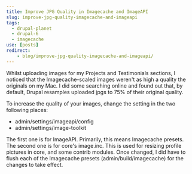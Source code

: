 ```yaml
---
title: Improve JPG Quality in Imagecache and ImageAPI
slug: improve-jpg-quality-imagecache-and-imageapi
tags:
  - drupal-planet
  - drupal-6
  - imagecache
use: [posts]
redirect:
    - blog/improve-jpg-quality-imagecache-and-imageapi/
---
```

Whilst uploading images for my Projects and Testimonials sections, I noticed that the Imagecache-scaled images weren't as high a quality the originals on my Mac. I did some searching online and found out that, by default, Drupal resamples uploaded jpgs to 75% of their original quality.

To increase the quality of your images, change the setting in the two following places:

* admin/settings/imageapi/config
* admin/settings/image-toolkit

The first one is for ImageAPI. Primarily, this means Imagecache presets. The second one is for core's image.inc. This is used for resizing profile pictures in core, and some contrib modules. Once changed, I did have to flush each of the Imagecache presets (admin/build/imagecache) for the changes to take effect.
